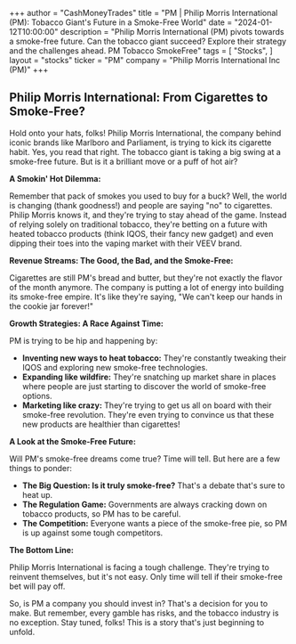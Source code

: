 +++
author = "CashMoneyTrades"
title = "PM |  Philip Morris International (PM):  Tobacco Giant's Future in a Smoke-Free World"
date = "2024-01-12T10:00:00"
description = "Philip Morris International (PM) pivots towards a smoke-free future.  Can the tobacco giant succeed? Explore their strategy and the challenges ahead. PM Tobacco SmokeFree"
tags = [
"Stocks",
]
layout = "stocks"
ticker = "PM"
company = "Philip Morris International Inc (PM)"
+++
        


## Philip Morris International: From Cigarettes to Smoke-Free? 

Hold onto your hats, folks!  Philip Morris International, the company behind iconic brands like Marlboro and Parliament, is trying to kick its cigarette habit.  Yes, you read that right.  The tobacco giant is taking a big swing at a smoke-free future.  But is it a brilliant move or a puff of hot air? 

**A Smokin' Hot Dilemma:**

Remember that pack of smokes you used to buy for a buck?  Well, the world is changing (thank goodness!) and people are saying "no" to cigarettes.  Philip Morris knows it, and they're trying to stay ahead of the game.  Instead of relying solely on traditional tobacco, they're betting on a future with heated tobacco products (think IQOS, their fancy new gadget) and even dipping their toes into the vaping market with their VEEV brand. 

**Revenue Streams:  The Good, the Bad, and the Smoke-Free:**

Cigarettes are still PM's bread and butter, but they're not exactly the flavor of the month anymore.  The company is putting a lot of energy into building its smoke-free empire.  It's like they're saying, "We can't keep our hands in the cookie jar forever!" 

**Growth Strategies:  A Race Against Time:**

PM is trying to be hip and happening by:

* **Inventing new ways to heat tobacco:**  They're constantly tweaking their IQOS and exploring new smoke-free technologies.
* **Expanding like wildfire:**  They're snatching up market share in places where people are just starting to discover the world of smoke-free options.
* **Marketing like crazy:**  They're trying to get us all on board with their smoke-free revolution.  They're even trying to convince us that these new products are healthier than cigarettes!

**A Look at the Smoke-Free Future:**

Will PM's smoke-free dreams come true?  Time will tell.  But here are a few things to ponder:

* **The Big Question:  Is it truly smoke-free?**  That's a debate that's sure to heat up.
* **The Regulation Game:**  Governments are always cracking down on tobacco products, so PM has to be careful.  
* **The Competition:**  Everyone wants a piece of the smoke-free pie, so PM is up against some tough competitors.

**The Bottom Line:**

Philip Morris International is facing a tough challenge.  They're trying to reinvent themselves, but it's not easy.  Only time will tell if their smoke-free bet will pay off. 

So, is PM a company you should invest in?  That's a decision for you to make.  But remember, every gamble has risks, and the tobacco industry is no exception.  Stay tuned, folks!  This is a story that's just beginning to unfold. 

        